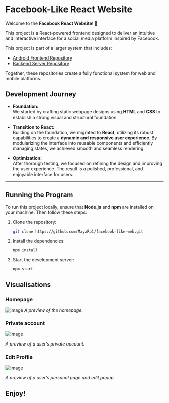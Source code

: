 # **Facebook-Like React Website**

Welcome to the **Facebook React Website**! 🎉

This project is a React-powered frontend designed to deliver an intuitive and interactive interface for a social media platform inspired by Facebook.

This project is part of a larger system that includes:
- [Android Frontend Repository](https://github.com/MayaRosen/facebook-like-web)
- [Backend Server Repository](https://github.com/MayaRosen/facebook-like-server)

Together, these repositories create a fully functional system for web and mobile platforms.

## **Development Journey**

- **Foundation:**  
  We started by crafting static webpage designs using **HTML** and **CSS** to establish a strong visual and structural foundation.

- **Transition to React:**  
  Building on the foundation, we migrated to **React**, utilizing its robust capabilities to create a **dynamic and responsive user experience**. By modularizing the interface into reusable components and efficiently managing states, we achieved smooth and seamless rendering.

- **Optimization:**  
  After thorough testing, we focused on refining the design and improving the user experience. The result is a polished, professional, and enjoyable interface for users.

---

## **Running the Program**

To run this project locally, ensure that **Node.js** and **npm** are installed on your machine. Then follow these steps:

1. Clone the repository:
   ```bash
   git clone https://github.com/MayaRo1/facebook-like-web.git
2. Install the dependencies:
   ```bash
   npm install
3. Start the development server:
   ```bash
   npm start

 ## **Visualisations**

### Homepage
![image](https://github.com/user-attachments/assets/facc27aa-1a93-4d6a-a7fa-7d9091e4def9) 
_A preview of the homepage._

### Private account
![image](https://github.com/user-attachments/assets/455df0c0-118c-465c-adcc-dc23e165fc4e)
 
_A preview of a user's private account._

### Edit Profile
![image](https://github.com/user-attachments/assets/f4cc1911-d787-4858-9983-ca802a2f5125)

_A preview of a user's personal page and edit popup._

## **Enjoy!**
